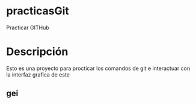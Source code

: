 # practicasGit
Practicar GITHub

# Descripción 
Esto es una proyecto para procticar los comandos de git e interactuar con la interfaz grafica de este

## gei
